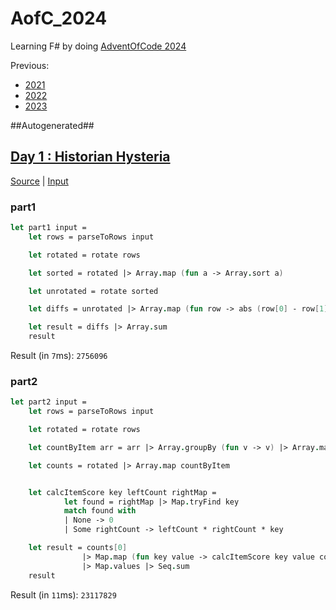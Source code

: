 # AofC_2024

Learning F# by doing [AdventOfCode 2024](https://adventofcode.com/2024)

Previous:
* [2021](https://github.com/JWMB/AofC_2021)
* [2022](https://github.com/JWMB/AofC_2022)
* [2023](https://github.com/JWMB/AofC_2023)


##Autogenerated##
## [Day 1 : Historian Hysteria](https://adventofcode.com/2024/day/1)
[Source](/AofC_2024/Days/D01.fs) | [Input](/AofC_2024/Days/D01.txt)  
### part1
```FSharp
let part1 input =
    let rows = parseToRows input

    let rotated = rotate rows

    let sorted = rotated |> Array.map (fun a -> Array.sort a)

    let unrotated = rotate sorted

    let diffs = unrotated |> Array.map (fun row -> abs (row[0] - row[1]))

    let result = diffs |> Array.sum
    result
```

Result (in `7`ms): `2756096`
### part2
```FSharp
let part2 input =
    let rows = parseToRows input

    let rotated = rotate rows

    let countByItem arr = arr |> Array.groupBy (fun v -> v) |> Array.map (fun (a, b) -> (a, Array.length b)) |> Map

    let counts = rotated |> Array.map countByItem


    let calcItemScore key leftCount rightMap =
            let found = rightMap |> Map.tryFind key
            match found with
            | None -> 0
            | Some rightCount -> leftCount * rightCount * key

    let result = counts[0] 
                |> Map.map (fun key value -> calcItemScore key value counts[1] )
                |> Map.values |> Seq.sum
    result
```

Result (in `11`ms): `23117829`
